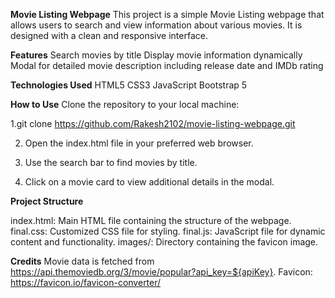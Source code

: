 **Movie Listing Webpage**
This project is a simple Movie Listing webpage that allows users to search and view information about various movies. 
It is designed with a clean and responsive interface.

**Features**
Search movies by title
Display movie information dynamically
Modal for detailed movie description including release date and IMDb rating

**Technologies Used**
HTML5
CSS3
JavaScript
Bootstrap 5

**How to Use**
Clone the repository to your local machine:


1.git clone https://github.com/Rakesh2102/movie-listing-webpage.git


2. Open the index.html file in your preferred web browser.

3. Use the search bar to find movies by title.

4. Click on a movie card to view additional details in the modal.

**Project Structure**

  index.html: Main HTML file containing the structure of the webpage.
  final.css: Customized CSS file for styling.
  final.js: JavaScript file for dynamic content and functionality.
  images/: Directory containing the favicon image.

**Credits**
Movie data is fetched from https://api.themoviedb.org/3/movie/popular?api_key=${apiKey}.
Favicon: https://favicon.io/favicon-converter/
